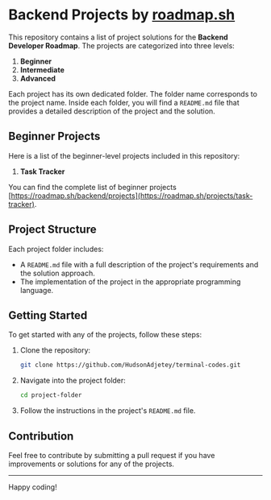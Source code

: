 # Backend Projects by [roadmap.sh](https://roadmap.sh/)

This repository contains a list of project solutions for the **Backend Developer Roadmap**. The projects are categorized into three levels:

1. **Beginner**
2. **Intermediate**
3. **Advanced**

Each project has its own dedicated folder. The folder name corresponds to the project name. Inside each folder, you will find a `README.md` file that provides a detailed description of the project and the solution.

## Beginner Projects

Here is a list of the beginner-level projects included in this repository:

1. **Task Tracker**


You can find the complete list of beginner projects [https://roadmap.sh/backend/projects](https://roadmap.sh/projects/task-tracker).

## Project Structure

Each project folder includes:
- A `README.md` file with a full description of the project's requirements and the solution approach.
- The implementation of the project in the appropriate programming language.
  
## Getting Started

To get started with any of the projects, follow these steps:

1. Clone the repository:
   ```bash
   git clone https://github.com/HudsonAdjetey/terminal-codes.git
   ```

2. Navigate into the project folder:
   ```bash
   cd project-folder
   ```

3. Follow the instructions in the project's `README.md` file.

## Contribution

Feel free to contribute by submitting a pull request if you have improvements or solutions for any of the projects.

---

Happy coding!
